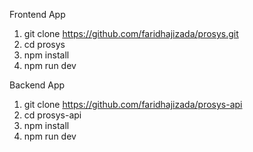 Frontend App
1. git clone https://github.com/faridhajizada/prosys.git
2. cd prosys
3. npm install
4. npm run dev

Backend App
1. git clone https://github.com/faridhajizada/prosys-api
2. cd prosys-api
3. npm install
4. npm run dev
